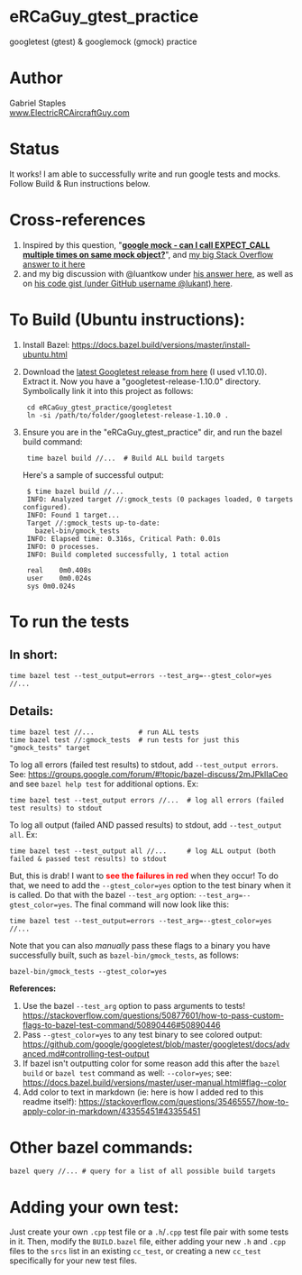 # eRCaGuy_gtest_practice
googletest (gtest) & googlemock (gmock) practice

# Author
Gabriel Staples  
www.ElectricRCAircraftGuy.com

# Status
It works! I am able to successfully write and run google tests and mocks. Follow Build & Run instructions below.  

# Cross-references
1. Inspired by this question, "**[google mock - can I call EXPECT_CALL multiple times on same mock object?](https://stackoverflow.com/questions/44034633/google-mock-can-i-call-expect-call-multiple-times-on-same-mock-object)**", and [my big Stack Overflow answer to it here](https://stackoverflow.com/questions/44034633/google-mock-can-i-call-expect-call-multiple-times-on-same-mock-object/60905880#60905880)
1. and my big discussion with @luantkow under [his answer here](https://stackoverflow.com/questions/44034633/google-mock-can-i-call-expect-call-multiple-times-on-same-mock-object/44035118#44035118), as well as on [his code gist (under GitHub username @lukant) here](https://gist.github.com/lukant/376df8c49a3aba8179879fadcea77dea).

# To Build (Ubuntu instructions):
1. Install Bazel: https://docs.bazel.build/versions/master/install-ubuntu.html
1. Download the [latest Googletest release from here](https://github.com/google/googletest/releases) (I used v1.10.0). Extract it. Now you have a "googletest-release-1.10.0" directory. Symbolically link it into this project as follows:
    
        cd eRCaGuy_gtest_practice/googletest
        ln -si /path/to/folder/googletest-release-1.10.0 .

1. Ensure you are in the "eRCaGuy_gtest_practice" dir, and run the bazel build command:

        time bazel build //...  # Build ALL build targets

    Here's a sample of successful output:

        $ time bazel build //...
        INFO: Analyzed target //:gmock_tests (0 packages loaded, 0 targets configured).
        INFO: Found 1 target...
        Target //:gmock_tests up-to-date:
          bazel-bin/gmock_tests
        INFO: Elapsed time: 0.316s, Critical Path: 0.01s
        INFO: 0 processes.
        INFO: Build completed successfully, 1 total action

        real    0m0.408s
        user    0m0.024s
        sys 0m0.024s

# To run the tests

## In short:

    time bazel test --test_output=errors --test_arg=--gtest_color=yes //...    

## Details:

    time bazel test //...           # run ALL tests
    time bazel test //:gmock_tests  # run tests for just this "gmock_tests" target

To log all errors (failed test results) to stdout, add `--test_output errors`. See: https://groups.google.com/forum/#!topic/bazel-discuss/2mJPklIaCeo and see `bazel help test` for additional options. Ex:

    time bazel test --test_output errors //...  # log all errors (failed test results) to stdout 

To log all output (failed AND passed results) to stdout, add `--test_output all`. Ex:

    time bazel test --test_output all //...     # log ALL output (both failed & passed test results) to stdout 

But, this is drab! I want to <span style="color:red">**see the failures in red**</span> when they occur! To do that, we need to add the `--gtest_color=yes` option to the test binary when it is called. Do that with the bazel `--test_arg` option: `--test_arg=--gtest_color=yes`. The final command will now look like this:

    time bazel test --test_output=errors --test_arg=--gtest_color=yes //... 

Note that you can also *manually* pass these flags to a binary you have successfully built, such as `bazel-bin/gmock_tests`, as follows:

    bazel-bin/gmock_tests --gtest_color=yes

**References:**

1. Use the bazel `--test_arg` option to pass arguments to tests! https://stackoverflow.com/questions/50877601/how-to-pass-custom-flags-to-bazel-test-command/50890446#50890446
1. Pass `--gtest_color=yes` to any test binary to see colored output: https://github.com/google/googletest/blob/master/googletest/docs/advanced.md#controlling-test-output
1. If bazel isn't outputting color for some reason add this after the `bazel build` or `bazel test` command as well: `--color=yes`; see: https://docs.bazel.build/versions/master/user-manual.html#flag--color
1. Add color to text in markdown (ie: here is how I added red to this readme itself): https://stackoverflow.com/questions/35465557/how-to-apply-color-in-markdown/43355451#43355451

# Other bazel commands:

    bazel query //... # query for a list of all possible build targets 

# Adding your own test:

Just create your own `.cpp` test file or a `.h`/`.cpp` test file pair with some tests in it. Then, modify the `BUILD.bazel` file, either adding your new `.h` and `.cpp` files to the `srcs` list in an existing `cc_test`, or creating a new `cc_test` specifically for your new test files. 

